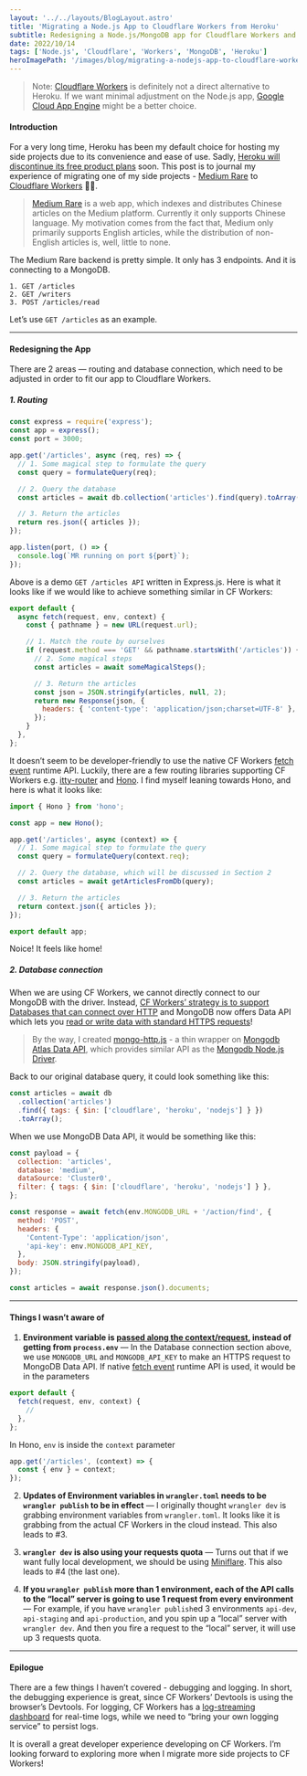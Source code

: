 ```yaml
---
layout: '../../layouts/BlogLayout.astro'
title: 'Migrating a Node.js App to Cloudflare Workers from Heroku'
subtitle: Redesigning a Node.js/MongoDB app for Cloudflare Workers and the things I wasn’t aware of at the beginning
date: 2022/10/14
tags: ['Node.js', 'Cloudflare', 'Workers', 'MongoDB', 'Heroku']
heroImagePath: '/images/blog/migrating-a-nodejs-app-to-cloudflare-workers-from-heroku/hero.webp'
---
```


> Note: [Cloudflare Workers](https://www.cloudflare.com/products/workers/) is definitely not a direct alternative to Heroku. If we want minimal adjustment on the Node.js app, [Google Cloud App Engine](https://cloud.google.com/appengine) might be a better choice.

#### Introduction

For a very long time, Heroku has been my default choice for hosting my side projects due to its convenience and ease of use. Sadly, [Heroku will discontinue its free product plans](https://blog.heroku.com/next-chapter) soon. This post is to journal my experience of migrating one of my side projects - [Medium Rare](https://medium-rare.vercel.app/) to [Cloudflare Workers](https://www.cloudflare.com/products/workers/) 👷🏻.

> [Medium Rare](https://medium-rare.vercel.app/) is a web app, which indexes and distributes Chinese articles on the Medium platform. Currently it only supports Chinese language. My motivation comes from the fact that, Medium only primarily supports English articles, while the distribution of non-English articles is, well, little to none.

The Medium Rare backend is pretty simple. It only has 3 endpoints. And it is connecting to a MongoDB.

```
1. GET /articles
2. GET /writers
3. POST /articles/read
```

Let’s use `GET /articles` as an example.

---

#### Redesigning the App

There are 2 areas — routing and database connection, which need to be adjusted in order to fit our app to Cloudflare Workers.

##### 1. Routing

```javascript
const express = require('express');
const app = express();
const port = 3000;

app.get('/articles', async (req, res) => {
  // 1. Some magical step to formulate the query
  const query = formulateQuery(req);

  // 2. Query the database
  const articles = await db.collection('articles').find(query).toArray();

  // 3. Return the articles
  return res.json({ articles });
});

app.listen(port, () => {
  console.log(`MR running on port ${port}`);
});
```

Above is a demo `GET /articles API` written in Express.js. Here is what it looks like if we would like to achieve something similar in CF Workers:

```javascript
export default {
  async fetch(request, env, context) {
    const { pathname } = new URL(request.url);

    // 1. Match the route by ourselves
    if (request.method === 'GET' && pathname.startsWith('/articles')) {
      // 2. Some magical steps
      const articles = await someMagicalSteps();

      // 3. Return the articles
      const json = JSON.stringify(articles, null, 2);
      return new Response(json, {
        headers: { 'content-type': 'application/json;charset=UTF-8' },
      });
    }
  },
};
```

It doesn’t seem to be developer-friendly to use the native CF Workers [fetch event](https://developers.cloudflare.com/workers/runtime-apis/fetch-event/) runtime API. Luckily, there are a few routing libraries supporting CF Workers e.g. [itty-router](https://www.npmjs.com/package/itty-router) and [Hono](https://honojs.dev/). I find myself leaning towards Hono, and here is what it looks like:

```javascript
import { Hono } from 'hono';

const app = new Hono();

app.get('/articles', async (context) => {
  // 1. Some magical step to formulate the query
  const query = formulateQuery(context.req);

  // 2. Query the database, which will be discussed in Section 2
  const articles = await getArticlesFromDb(query);

  // 3. Return the articles
  return context.json({ articles });
});

export default app;
```

Noice! It feels like home!

##### 2. Database connection

When we are using CF Workers, we cannot directly connect to our MongoDB with the driver. Instead, [CF Workers’ strategy is to support Databases that can connect over HTTP](https://blog.cloudflare.com/workers-adds-support-for-two-modern-data-platforms-mongodb-atlas-and-prisma/) and MongoDB now offers Data API which lets you [read or write data with standard HTTPS requests](https://www.mongodb.com/docs/atlas/api/data-api/)!

> By the way, I created [mongo-http.js](https://github.com/patrick-kw-chiu/mongo-http.js) - a thin wrapper on [Mongodb Atlas Data API](https://www.mongodb.com/docs/atlas/api/data-api/), which provides similar API as the [Mongodb Node.js Driver](https://www.npmjs.com/package/mongodb).

Back to our original database query, it could look something like this:

```javascript
const articles = await db
  .collection('articles')
  .find({ tags: { $in: ['cloudflare', 'heroku', 'nodejs'] } })
  .toArray();
```

When we use MongoDB Data API, it would be something like this:

```javascript
const payload = {
  collection: 'articles',
  database: 'medium',
  dataSource: 'Cluster0',
  filter: { tags: { $in: ['cloudflare', 'heroku', 'nodejs'] } },
};

const response = await fetch(env.MONGODB_URL + '/action/find', {
  method: 'POST',
  headers: {
    'Content-Type': 'application/json',
    'api-key': env.MONGODB_API_KEY,
  },
  body: JSON.stringify(payload),
});

const articles = await response.json().documents;
```

---

#### Things I wasn’t aware of

1. **Environment variable is [passed along the context/request](https://developers.cloudflare.com/workers/runtime-apis/fetch-event/#parameters), instead of getting from `process.env`** — In the Database connection section above, we use `MONGODB_URL` and `MONGODB_API_KEY` to make an HTTPS request to MongoDB Data API. If native [fetch event](https://developers.cloudflare.com/workers/runtime-apis/fetch-event/) runtime API is used, it would be in the parameters

```javascript
export default {
  fetch(request, env, context) {
    //
  },
};
```

In Hono, `env` is inside the `context` parameter

```javascript
app.get('/articles', (context) => {
  const { env } = context;
});
```

2. **Updates of Environment variables in `wrangler.toml` needs to be `wrangler publish` to be in effect** — I originally thought `wrangler dev` is grabbing environment variables from `wrangler.toml`. It looks like it is grabbing from the actual CF Workers in the cloud instead. This also leads to #3.

3. **`wrangler dev` is also using your requests quota** — Turns out that if we want fully local development, we should be using [Miniflare](https://github.com/cloudflare/miniflare). This also leads to #4 (the last one).

4. **If you `wrangler publish` more than 1 environment, each of the API calls to the “local” server is going to use 1 request from every environment** — For example, if you have `wrangler publish`ed 3 environments `api-dev`, `api-staging` and `api-production`, and you spin up a “local” server with `wrangler dev`. And then you fire a request to the “local” server, it will use up 3 requests quota.

---

#### Epilogue

There are a few things I haven’t covered - debugging and logging. In short, the debugging experience is great, since CF Workers’ Devtools is using the browser’s Devtools. For logging, CF Workers has a [log-streaming dashboard](https://developers.cloudflare.com/workers/learning/logging-workers/#view-logs-from-the-dashboard) for real-time logs, while we need to “bring your own logging service” to persist logs.

It is overall a great developer experience developing on CF Workers. I’m looking forward to exploring more when I migrate more side projects to CF Workers!

